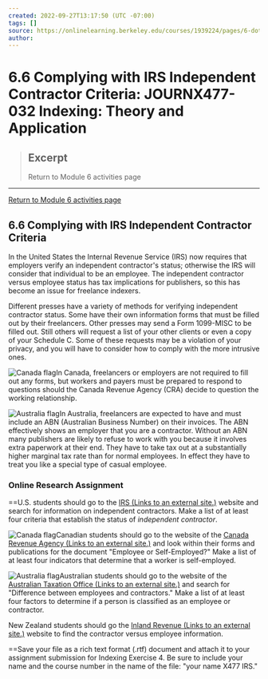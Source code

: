 ```yaml
---
created: 2022-09-27T13:17:50 (UTC -07:00)
tags: []
source: https://onlinelearning.berkeley.edu/courses/1939224/pages/6-dot-6-complying-with-irs-independent-contractor-criteria
author: 
---
```


# 6.6 Complying with IRS Independent Contractor Criteria: JOURNX477-032 Indexing: Theory and Application

> ## Excerpt
> Return to Module 6 activities page

---
[Return to Module 6 activities page](https://onlinelearning.berkeley.edu/courses/1939224/pages/module-6 "Module 6")

## 6.6 Complying with IRS Independent Contractor Criteria

In the United States the Internal Revenue Service (IRS) now requires that employers verify an independent contractor's status; otherwise the IRS will consider that individual to be an employee. The independent contractor versus employee status has tax implications for publishers, so this has become an issue for freelance indexers.

Different presses have a variety of methods for verifying independent contractor status. Some have their own information forms that must be filled out by their freelancers. Other presses may send a Form 1099-MISC to be filled out. Still others will request a list of your other clients or even a copy of your Schedule C. Some of these requests may be a violation of your privacy, and you will have to consider how to comply with the more intrusive ones.

![Canada flag](https://onlinelearning.berkeley.edu/courses/1939224/files/233565969/preview)In Canada, freelancers or employers are not required to fill out any forms, but workers and payers must be prepared to respond to questions should the Canada Revenue Agency (CRA) decide to question the working relationship.

![Australia flag](https://onlinelearning.berkeley.edu/courses/1939224/files/233565761/preview)In Australia, freelancers are expected to have and must include an ABN (Australian Business Number) on their invoices. The ABN effectively shows an employer that you are a contractor. Without an ABN many publishers are likely to refuse to work with you because it involves extra paperwork at their end. They have to take tax out at a substantially higher marginal tax rate than for normal employees. In effect they have to treat you like a special type of casual employee.

### Online Research Assignment

==U.S. students should go to the [IRS (Links to an external site.)](http://www.irs.gov/) website and search for information on independent contractors. Make a list of at least four criteria that establish the status of _independent contractor_.

![Canada flag](https://onlinelearning.berkeley.edu/courses/1939224/files/233565969/preview)Canadian students should go to the website of the [Canada Revenue Agency (Links to an external site.)](http://www.cra.gc.ca/) and look within their forms and publications for the document "Employee or Self-Employed?" Make a list of at least four indicators that determine that a worker is self-employed.

![Australia flag](https://onlinelearning.berkeley.edu/courses/1939224/files/233565761/preview)Australian students should go to the website of the [Australian Taxation Office (Links to an external site.)](http://www.ato.gov.au/) and search for "Difference between employees and contractors." Make a list of at least four factors to determine if a person is classified as an employee or contractor.

New Zealand students should go the [Inland Revenue (Links to an external site.)](http://www.ird.govt.nz/payroll-employers/become-employer/ru-employer/) website to find the contractor versus employee information.

==Save your file as a rich text format (.rtf) document and attach it to your assignment submission for Indexing Exercise 4. Be sure to include your name and the course number in the name of the file: "your name X477 IRS."
